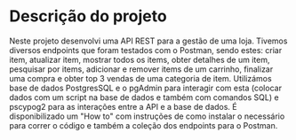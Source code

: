 # Descrição do projeto

Neste projeto desenvolvi uma API REST para a gestão de uma loja. Tivemos diversos endpoints que foram testados com o Postman, sendo estes: criar item, atualizar item, mostrar todos os items, obter detalhes de um item, pesquisar por items, adicionar e remover items de um carrinho, finalizar uma compra e obter top 3 vendas de uma categoria de item. 
Utilizámos base de dados PostgresSQL e o pgAdmin para interagir com esta (colocar dados com um script na base de dados e também com comandos SQL) e pscypog2 para as interações entre a API e a base de dados.
É disponibilizado um "How to" com instruções de como instalar o necessário para correr o código e também a coleção dos endpoints para o Postman.
